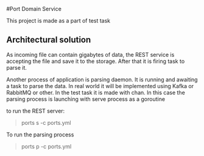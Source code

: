 #Port Domain Service

This project is made as a part of test task

## Architectural solution
As incoming file can contain gigabytes of data, the REST service is accepting the file and save it to the storage. After that it is firing task to parse it.

Another process of application is parsing daemon. It is running and awaiting a task to parse the data.
In real world it will be implemented using Kafka or RabbitMQ or other. In the test task it is made with chan.
In this case the parsing process is launching with serve process as a goroutine

to run the REST server:
>ports s -c ports.yml

To run the parsing process
>ports p -c ports.yml

##